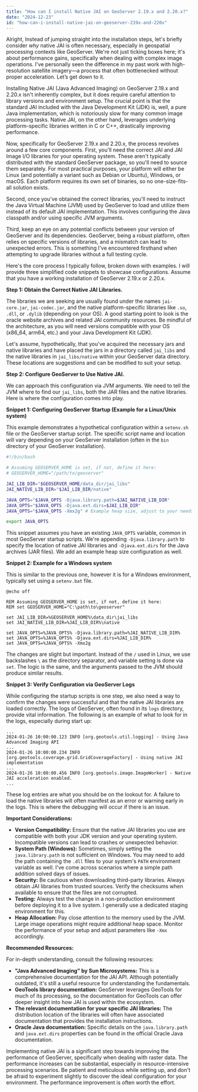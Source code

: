 ```yaml
---
title: "How can I install Native JAI on GeoServer 2.19.x and 2.20.x?"
date: "2024-12-23"
id: "how-can-i-install-native-jai-on-geoserver-219x-and-220x"
---
```


Alright,  Instead of jumping straight into the installation steps, let's briefly consider *why* native JAI is often necessary, especially in geospatial processing contexts like GeoServer. We're not just ticking boxes here; it's about performance gains, specifically when dealing with complex image operations. I've personally seen the difference in my past work with high-resolution satellite imagery—a process that often bottlenecked without proper acceleration. Let’s get down to it.

Installing Native JAI (Java Advanced Imaging) on GeoServer 2.19.x and 2.20.x isn't inherently complex, but it does require careful attention to library versions and environment setup. The crucial point is that the standard JAI included with the Java Development Kit (JDK) is, well, a pure Java implementation, which is notoriously slow for many common image processing tasks. Native JAI, on the other hand, leverages underlying platform-specific libraries written in C or C++, drastically improving performance.

Now, specifically for GeoServer 2.19.x and 2.20.x, the process revolves around a few core components. First, you'll need the correct JAI and JAI Image I/O libraries for your operating system. These aren't typically distributed with the standard GeoServer package, so you'll need to source them separately. For most practical purposes, your platform will either be Linux (and potentially a variant such as Debian or Ubuntu), Windows, or macOS. Each platform requires its own set of binaries, so no one-size-fits-all solution exists.

Second, once you’ve obtained the correct libraries, you'll need to instruct the Java Virtual Machine (JVM) used by GeoServer to load and utilize them instead of its default JAI implementation. This involves configuring the Java classpath and/or using specific JVM arguments.

Third, keep an eye on any potential conflicts between your version of GeoServer and its dependencies. GeoServer, being a robust platform, often relies on specific versions of libraries, and a mismatch can lead to unexpected errors. This is something I've encountered firsthand when attempting to upgrade libraries without a full testing cycle.

Here's the core process I typically follow, broken down with examples. I will provide three simplified code snippets to showcase configurations. Assume that you have a working installation of GeoServer 2.19.x or 2.20.x.

**Step 1: Obtain the Correct Native JAI Libraries.**

The libraries we are seeking are usually found under the names `jai-core.jar`, `jai-codec.jar`, and the native platform-specific libraries like `.so`, `.dll`, or `.dylib` (depending on your OS). A good starting point to look is the oracle website archives and related JAI community resources. Be mindful of the architecture, as you will need versions compatible with your OS (x86_64, arm64, etc.) and your Java Development Kit (JDK).

Let's assume, hypothetically, that you've acquired the necessary jars and native libraries and have placed the jars in a directory called `jai_libs` and the native libraries in `jai_libs/native` within your GeoServer data directory. These locations are suggestions and can be modified to suit your setup.

**Step 2: Configure GeoServer to Use Native JAI.**

We can approach this configuration via JVM arguments. We need to tell the JVM where to find our `jai_libs`, both the JAR files and the native libraries. Here is where the configuration comes into play.

**Snippet 1: Configuring GeoServer Startup (Example for a Linux/Unix system)**

This example demonstrates a hypothetical configuration within a `setenv.sh` file or the GeoServer startup script. The specific script name and location will vary depending on your GeoServer installation (often in the `bin` directory of your GeoServer installation).

```bash
#!/bin/bash

# Assuming GEOSERVER_HOME is set, if not, define it here:
# GEOSERVER_HOME="/path/to/geoserver"

JAI_LIB_DIR="$GEOSERVER_HOME/data_dir/jai_libs"
JAI_NATIVE_LIB_DIR="$JAI_LIB_DIR/native"

JAVA_OPTS="$JAVA_OPTS -Djava.library.path=$JAI_NATIVE_LIB_DIR"
JAVA_OPTS="$JAVA_OPTS -Djava.ext.dirs=$JAI_LIB_DIR"
JAVA_OPTS="$JAVA_OPTS -Xmx2g" # Example heap size, adjust to your needs

export JAVA_OPTS
```

This snippet assumes you have an existing `JAVA_OPTS` variable, common in most GeoServer startup scripts. We're appending `-Djava.library.path` to specify the location of native JAI libraries and `-Djava.ext.dirs` for the Java archives (JAR files). We add an example heap size configuration as well.

**Snippet 2: Example for a Windows system**

This is similar to the previous one, however it is for a Windows environment, typically set using a `setenv.bat` file.

```batch
@echo off

REM Assuming GEOSERVER_HOME is set, if not, define it here:
REM set GEOSERVER_HOME="C:\path\to\geoserver"

set JAI_LIB_DIR=%GEOSERVER_HOME%\data_dir\jai_libs
set JAI_NATIVE_LIB_DIR=%JAI_LIB_DIR%\native

set JAVA_OPTS=%JAVA_OPTS% -Djava.library.path=%JAI_NATIVE_LIB_DIR%
set JAVA_OPTS=%JAVA_OPTS% -Djava.ext.dirs=%JAI_LIB_DIR%
set JAVA_OPTS=%JAVA_OPTS% -Xmx2g 

```

The changes are slight but important. Instead of the `/` used in Linux, we use backslashes `\` as the directory separator, and variable setting is done via `set`. The logic is the same, and the arguments passed to the JVM should produce similar results.

**Snippet 3: Verify Configuration via GeoServer Logs**

While configuring the startup scripts is one step, we also need a way to confirm the changes were successful and that the native JAI libraries are loaded correctly. The logs of GeoServer, often found in its `logs` directory, provide vital information. The following is an example of what to look for in the logs, especially during start up:

```
...
2024-01-26 10:00:00.123 INFO [org.geotools.util.logging] - Using Java Advanced Imaging API 
...
2024-01-26 10:00:00.234 INFO [org.geotools.coverage.grid.GridCoverageFactory] - Using native JAI implementation
...
2024-01-26 10:00:00.456 INFO [org.geotools.image.ImageWorker] - Native JAI acceleration enabled.
...
```

These log entries are what you should be on the lookout for. A failure to load the native libraries will often manifest as an error or warning early in the logs. This is where the debugging will occur if there is an issue.

**Important Considerations:**

*   **Version Compatibility:** Ensure that the native JAI libraries you use are compatible with both your JDK version and your operating system. Incompatible versions can lead to crashes or unexpected behavior.
*   **System Path (Windows):** Sometimes, simply setting the `java.library.path` is not sufficient on Windows. You may need to add the path containing the `.dll` files to your system's `PATH` environment variable as well. I've come across scenarios where a simple path addition solved days of issues.
*   **Security:** Be cautious when downloading third-party libraries. Always obtain JAI libraries from trusted sources. Verify the checksums when available to ensure that the files are not corrupted.
*   **Testing:** Always test the change in a non-production environment before deploying it to a live system. I generally use a dedicated staging environment for this.
*   **Heap Allocation:** Pay close attention to the memory used by the JVM. Large image operations might require additional heap space. Monitor the performance of your setup and adjust parameters like `-Xmx` accordingly.

**Recommended Resources:**

For in-depth understanding, consult the following resources:

*   **"Java Advanced Imaging" by Sun Microsystems:** This is a comprehensive documentation for the JAI API. Although potentially outdated, it's still a useful resource for understanding the fundamentals.
*   **GeoTools library documentation:** GeoServer leverages GeoTools for much of its processing, so the documentation for GeoTools can offer deeper insight into how JAI is used within the ecosystem.
*   **The relevant documentation for your specific JAI libraries:** The distribution location of the libraries will often have associated documentation that provides the installation instructions.
*   **Oracle Java documentation:** Specific details on the `java.library.path` and `java.ext.dirs` properties can be found in the official Oracle Java documentation.

Implementing native JAI is a significant step towards improving the performance of GeoServer, specifically when dealing with raster data. The performance increases can be substantial, especially in resource-intensive processing scenarios. Be patient and meticulous while setting up, and don't be afraid to experiment slightly to discover the ideal configuration for your environment. The performance improvement is often worth the effort.
